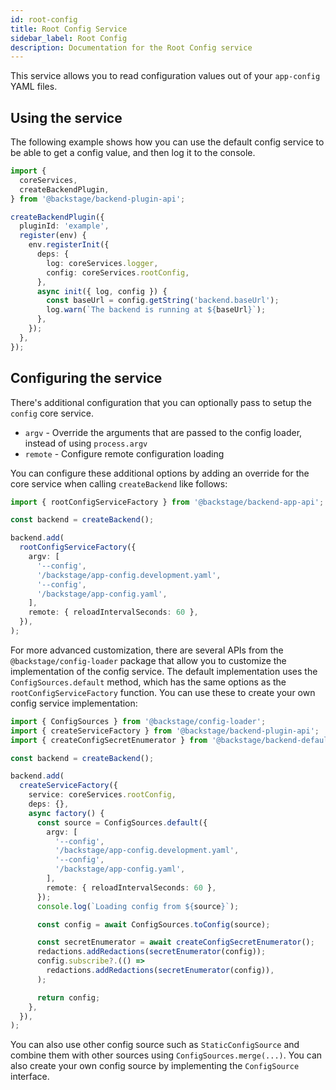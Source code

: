 ```yaml
---
id: root-config
title: Root Config Service
sidebar_label: Root Config
description: Documentation for the Root Config service
---
```


This service allows you to read configuration values out of your `app-config` YAML files.

## Using the service

The following example shows how you can use the default config service to be able to get a config value, and then log it to the console.

```ts
import {
  coreServices,
  createBackendPlugin,
} from '@backstage/backend-plugin-api';

createBackendPlugin({
  pluginId: 'example',
  register(env) {
    env.registerInit({
      deps: {
        log: coreServices.logger,
        config: coreServices.rootConfig,
      },
      async init({ log, config }) {
        const baseUrl = config.getString('backend.baseUrl');
        log.warn(`The backend is running at ${baseUrl}`);
      },
    });
  },
});
```

## Configuring the service

There's additional configuration that you can optionally pass to setup the `config` core service.

- `argv` - Override the arguments that are passed to the config loader, instead of using `process.argv`
- `remote` - Configure remote configuration loading

You can configure these additional options by adding an override for the core service when calling `createBackend` like follows:

```ts
import { rootConfigServiceFactory } from '@backstage/backend-app-api';

const backend = createBackend();

backend.add(
  rootConfigServiceFactory({
    argv: [
      '--config',
      '/backstage/app-config.development.yaml',
      '--config',
      '/backstage/app-config.yaml',
    ],
    remote: { reloadIntervalSeconds: 60 },
  }),
);
```

For more advanced customization, there are several APIs from the `@backstage/config-loader` package that allow you to customize the implementation of the config service. The default implementation uses the `ConfigSources.default` method, which has the same options as the `rootConfigServiceFactory` function. You can use these to create your own config service implementation:

```ts
import { ConfigSources } from '@backstage/config-loader';
import { createServiceFactory } from '@backstage/backend-plugin-api';
import { createConfigSecretEnumerator } from '@backstage/backend-defaults/rootConfig';

const backend = createBackend();

backend.add(
  createServiceFactory({
    service: coreServices.rootConfig,
    deps: {},
    async factory() {
      const source = ConfigSources.default({
        argv: [
          '--config',
          '/backstage/app-config.development.yaml',
          '--config',
          '/backstage/app-config.yaml',
        ],
        remote: { reloadIntervalSeconds: 60 },
      });
      console.log(`Loading config from ${source}`);

      const config = await ConfigSources.toConfig(source);

      const secretEnumerator = await createConfigSecretEnumerator();
      redactions.addRedactions(secretEnumerator(config));
      config.subscribe?.(() =>
        redactions.addRedactions(secretEnumerator(config)),
      );

      return config;
    },
  }),
);
```

You can also use other config source such as `StaticConfigSource` and combine them with other sources using `ConfigSources.merge(...)`. You can also create your own config source by implementing the `ConfigSource` interface.
